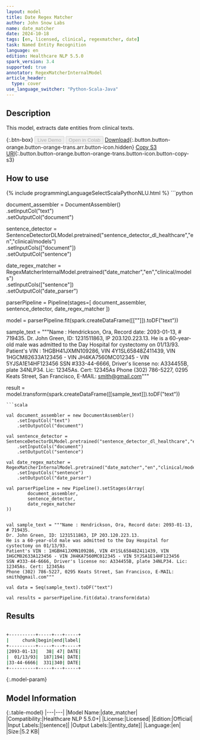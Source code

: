 ```yaml
---
layout: model
title: Date Regex Matcher
author: John Snow Labs
name: date_matcher
date: 2024-10-18
tags: [en, licensed, clinical, regexmatcher, date]
task: Named Entity Recognition
language: en
edition: Healthcare NLP 5.5.0
spark_version: 3.4
supported: true
annotator: RegexMatcherInternalModel
article_header:
  type: cover
use_language_switcher: "Python-Scala-Java"
---
```


## Description

This model, extracts date entities from clinical texts.

{:.btn-box}
<button class="button button-orange" disabled>Live Demo</button>
<button class="button button-orange" disabled>Open in Colab</button>
[Download](https://s3.amazonaws.com/auxdata.johnsnowlabs.com/clinical/models/date_matcher_en_5.5.0_3.4_1729220800505.zip){:.button.button-orange.button-orange-trans.arr.button-icon.hidden}
[Copy S3 URI](s3://auxdata.johnsnowlabs.com/clinical/models/date_matcher_en_5.5.0_3.4_1729220800505.zip){:.button.button-orange.button-orange-trans.button-icon.button-copy-s3}

## How to use



<div class="tabs-box" markdown="1">
{% include programmingLanguageSelectScalaPythonNLU.html %}
```python

document_assembler = DocumentAssembler() \
    .setInputCol("text") \
    .setOutputCol("document")

sentence_detector = SentenceDetectorDLModel.pretrained("sentence_detector_dl_healthcare","en","clinical/models")\
    .setInputCols(["document"])\
    .setOutputCol("sentence")

date_regex_matcher = RegexMatcherInternalModel.pretrained("date_matcher","en","clinical/models") \
    .setInputCols(["sentence"]) \
    .setOutputCol("date_parser")

parserPipeline = Pipeline(stages=[
        document_assembler,
        sentence_detector,
        date_regex_matcher
        ])

model = parserPipeline.fit(spark.createDataFrame([[""]]).toDF("text"))

sample_text = """Name : Hendrickson, Ora, Record date: 2093-01-13, # 719435.
Dr. John Green, ID: 1231511863, IP 203.120.223.13.
He is a 60-year-old male was admitted to the Day Hospital for cystectomy on 01/13/93.
Patient's VIN : 1HGBH41JXMN109286, VIN 4Y1SL65848Z411439, VIN 1HGCM82633A123456 - VIN JH4KA7560MC012345 - VIN 5YJSA1E14HF123456
SSN #333-44-6666, Driver's license no: A334455B, plate 34NLP34. Lic: 12345As. Cert: 12345As
Phone (302) 786-5227, 0295 Keats Street, San Francisco, E-MAIL: smith@gmail.com"""

result = model.transform(spark.createDataFrame([[sample_text]]).toDF("text"))

```
```scala

val document_assembler = new DocumentAssembler()
    .setInputCol("text")
    .setOutputCol("document")

val sentence_detector = SentenceDetectorDLModel.pretrained("sentence_detector_dl_healthcare","en","clinical/models")
    .setInputCols("document")
    .setOutputCol("sentence")

val date_regex_matcher = RegexMatcherInternalModel.pretrained("date_matcher","en","clinical/models")
    .setInputCols("sentence")
    .setOutputCol("date_parser")

val parserPipeline = new Pipeline().setStages(Array(
        document_assembler,
        sentence_detector,
        date_regex_matcher
))


val sample_text = """Name : Hendrickson, Ora, Record date: 2093-01-13, # 719435.
Dr. John Green, ID: 1231511863, IP 203.120.223.13.
He is a 60-year-old male was admitted to the Day Hospital for cystectomy on 01/13/93.
Patient's VIN : 1HGBH41JXMN109286, VIN 4Y1SL65848Z411439, VIN 1HGCM82633A123456 - VIN JH4KA7560MC012345 - VIN 5YJSA1E14HF123456
SSN #333-44-6666, Driver's license no: A334455B, plate 34NLP34. Lic: 12345As. Cert: 12345As
Phone (302) 786-5227, 0295 Keats Street, San Francisco, E-MAIL: smith@gmail.com"""

val data = Seq(sample_text).toDF("text")

val results = parserPipeline.fit(data).transform(data)

```
</div>

## Results

```bash

+----------+-----+---+-----+
|     chunk|begin|end|label|
+----------+-----+---+-----+
|2093-01-13|   38| 47| DATE|
|  01/13/93|  187|194| DATE|
|33-44-6666|  331|340| DATE|
+----------+-----+---+-----+

```

{:.model-param}
## Model Information

{:.table-model}
|---|---|
|Model Name:|date_matcher|
|Compatibility:|Healthcare NLP 5.5.0+|
|License:|Licensed|
|Edition:|Official|
|Input Labels:|[sentence]|
|Output Labels:|[entity_date]|
|Language:|en|
|Size:|5.2 KB|